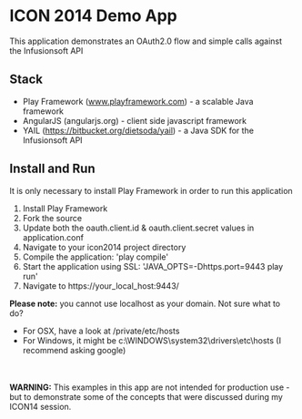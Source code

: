 # ICON 2014 Demo App
This application demonstrates an OAuth2.0 flow and simple calls against the Infusionsoft API

## Stack
- Play Framework (www.playframework.com) - a scalable Java framework<br>
- AngularJS (angularjs.org) - client side javascript framework<br>
- YAIL (https://bitbucket.org/dietsoda/yail) - a Java SDK for the Infusionsoft API<br>

## Install and Run
It is only necessary to install Play Framework in order to run this application<br>

  1. Install Play Framework<br>
  2. Fork the source<br>
  3. Update both the oauth.client.id & oauth.client.secret values in application.conf<br>
  4. Navigate to your icon2014 project directory<br>
  5. Compile the application: 'play compile'<br>
  6. Start the application using SSL: 'JAVA_OPTS=-Dhttps.port=9443 play run'<br>
  7. Navigate to https://your_local_host:9443/

<b>Please note:</b> you cannot use localhost as your domain. Not sure what to do?<br>
- For OSX, have a look at /private/etc/hosts<br>
- For Windows, it might be c:\WINDOWS\system32\drivers\etc\hosts (I recommend asking google)
<br>
<br>
<b>WARNING:</b> This examples in this app are not intended for production use - but to demonstrate some of the
concepts that were discussed during my ICON14 session.


